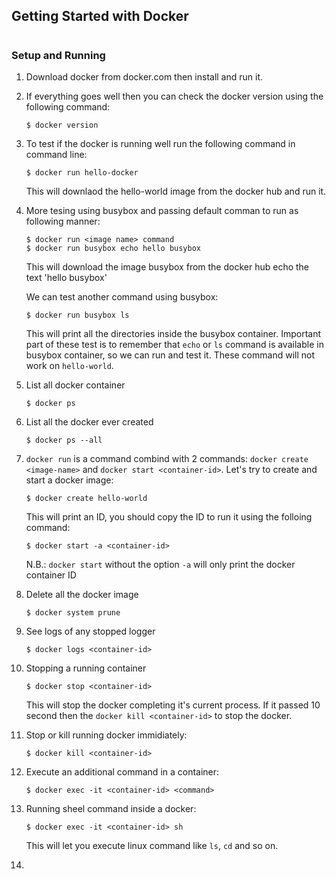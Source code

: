 ## Getting Started with Docker

#

### Setup and Running

1.  Download docker from docker.com then install and run it.

2.  If everything goes well then you can check the docker version using the following command:

        $ docker version

3.  To test if the docker is running well run the following command in command line:

        $ docker run hello-docker

    This will downlaod the hello-world image from the docker hub and run it.

4.  More tesing using busybox and passing default comman to run as following manner:

        $ docker run <image name> command
        $ docker run busybox echo hello busybox

    This will download the image busybox from the docker hub echo the text 'hello busybox'

    We can test another command using busybox:

        $ docker run busybox ls

    This will print all the directories inside the busybox container. Important part of these test is to remember that `echo` or `ls` command is available in busybox container, so we can run and test it. These command will not work on `hello-world`.

5.  List all docker container

        $ docker ps

6.  List all the docker ever created

        $ docker ps --all

7.  `docker run` is a command combind with 2 commands: `docker create <image-name>` and `docker start <container-id>`. Let's try to create and start a docker image:

        $ docker create hello-world

    This will print an ID, you should copy the ID to run it using the folloing command:

        $ docker start -a <container-id>

    N.B.: `docker start` without the option `-a` will only print the docker container ID

8.  Delete all the docker image

        $ docker system prune

9.  See logs of any stopped logger

        $ docker logs <container-id>

10. Stopping a running container

        $ docker stop <container-id>

    This will stop the docker completing it's current process. If it passed 10 second then the `docker kill <container-id>` to stop the docker.

11. Stop or kill running docker immidiately:

        $ docker kill <container-id>

12. Execute an additional command in a container:

        $ docker exec -it <container-id> <command>

13. Running sheel command inside a docker:

        $ docker exec -it <container-id> sh

    This will let you execute linux command like `ls`, `cd` and so on.

14.

